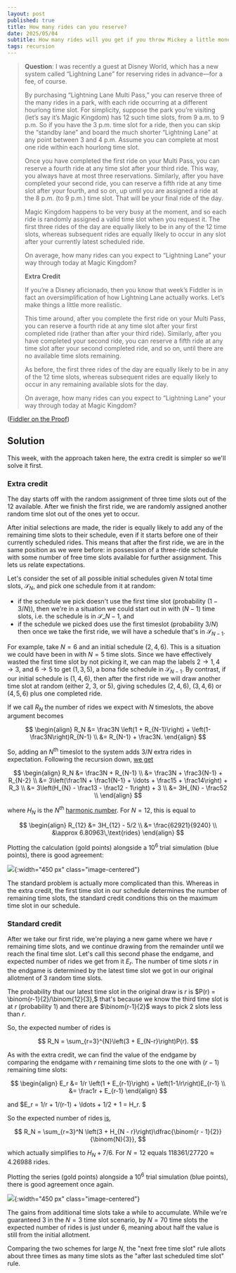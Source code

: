 ```yaml
---
layout: post
published: true
title: How many rides can you reserve?
date: 2025/05/04
subtitle: How many rides will you get if you throw Mickey a little money on the side?
tags: recursion
---
```


>**Question**: I was recently a guest at Disney World, which has a new system called “Lightning Lane” for reserving rides in advance—for a fee, of course.
>
>By purchasing “Lightning Lane Multi Pass,” you can reserve three of the many rides in a park, with each ride occurring at a different hourlong time slot. For simplicity, suppose the park you’re visiting (let’s say it’s Magic Kingdom) has 12 such time slots, from 9 a.m. to 9 p.m. So if you have the 3 p.m. time slot for a ride, then you can skip the “standby lane” and board the much shorter “Lightning Lane” at any point between 3 and 4 p.m. Assume you can complete at most one ride within each hourlong time slot.
>
>Once you have completed the first ride on your Multi Pass, you can reserve a fourth ride at any time slot after your third ride. This way, you always have at most three reservations. Similarly, after you have completed your second ride, you can reserve a fifth ride at any time slot after your fourth, and so on, up until you are assigned a ride at the 8 p.m. (to 9 p.m.) time slot. That will be your final ride of the day.
>
>Magic Kingdom happens to be very busy at the moment, and so each ride is randomly assigned a valid time slot when you request it. The first three rides of the day are equally likely to be in any of the 12 time slots, whereas subsequent rides are equally likely to occur in any slot after your currently latest scheduled ride.
>
>On average, how many rides can you expect to “Lightning Lane” your way through today at Magic Kingdom?
>
> **Extra Credit**
>
>If you’re a Disney aficionado, then you know that week’s Fiddler is in fact an oversimplification of how Lightning Lane actually works. Let’s make things a little more realistic.
>
>This time around, after you complete the first ride on your Multi Pass, you can reserve a fourth ride at any time slot after your first completed ride (rather than after your third ride). Similarly, after you have completed your second ride, you can reserve a fifth ride at any time slot after your second completed ride, and so on, until there are no available time slots remaining.
>
>As before, the first three rides of the day are equally likely to be in any of the 12 time slots, whereas subsequent rides are equally likely to occur in any remaining available slots for the day.
>
>On average, how many rides can you expect to “Lightning Lane” your way through today at Magic Kingdom?

<!--more-->

([Fiddler on the Proof](https://thefiddler.substack.com/p/how-many-rides-can-you-reserve))

## Solution

This week, with the approach taken here, the extra credit is simpler so we'll solve it first.

### Extra credit

The day starts off with the random assignment of three time slots out of the $12$ available. After we finish the first ride, we are randomly assigned another random time slot out of the ones yet to occur.

After initial selections are made, the rider is equally likely to add any of the remaining time slots to their schedule, even if it starts before one of their currently scheduled rides. This means that after the first ride, we are in the same position as we were before: in possession of a three-ride schedule with some number of free time slots available for further assignment. This lets us relate expectations.

Let's consider the set of all possible initial schedules given $N$ total time slots, $\mathcal{S}_N$, and pick one schedule from it at random:

- if the schedule we pick doesn't use the first time slot (probability $(1-3/N)$), then we're in a situation we could start out in with $(N-1)$ time slots, i.e. the schedule is in $\mathcal{S}\_{N-1}$, and
- if the schedule we picked does use the first timeslot (probability $3/N$) then once we take the first ride, we will have a schedule that's in $\mathcal{S}_{N-1}.$

For example, take $N=6$ and an initial schedule $(2,4,6).$ This is a situation we could have been in with $N=5$ time slots. Since we have effectively wasted the first time slot by not picking it, we can map the labels $2\rightarrow 1, 4\rightarrow 3,$ and $6\rightarrow 5$ to get $(1,3,5),$ a bona fide schedule in $\mathcal{S}_{N-1}.$ By contrast, if our initial schedule is $(1,4,6)$, then after the first ride we will draw another time slot at random (either $2$, $3$, or $5$), giving schedules $(2,4,6)$, $(3,4,6)$ or $(4,5,6)$ plus one completed ride.

If we call $R_N$ the number of rides we expect with $N$ timeslots, the above argument becomes

$$ 
  \begin{align}
    R_N &= \frac3N \left(1 + R_{N-1}\right) + \left(1-\frac3N\right)R_{N-1} \\
         &= R_{N-1} + \frac3N.
  \end{align} 
$$

So, adding an $N^\text{th}$ timeslot to the system adds $3/N$ extra rides in expectation. Following the recursion down, [we get](https://www.wolframalpha.com/input?i=3+harmonicnumber%2812%29+-+5%2F2)

$$ 
  \begin{align}
    R_N &= \frac3N + R_{N-1} \\
         &= \frac3N + \frac3{N-1} + R_{N-2} \\
         &= 3\left(\frac1N + \frac1{N-1} + \ldots + \frac15 + \frac14\right) + R_3 \\
         &= 3\left(H_{N} - \frac13 - \frac12 - 1\right) + 3 \\
         &= 3H_{N} - \frac52 \\
  \end{align}
$$

where $H_N$ is the $N^\text{th}$ [harmonic number](https://en.wikipedia.org/wiki/Harmonic_number). For $N=12,$ this is equal to 

$$
  \begin{align}
    R_{12} &= 3H_{12} - 5/2 \\
           &= \frac{62921}{9240} \\
           &\approx 6.80963\,\text{rides}
  \end{align}
$$

Plotting the calculation (gold points) alongside a $10^6$ trial simulation (blue points), there is good agreement:

![](/img/2025-05-04-fiddler-lightning-lane-next-free.png){:width="450 px" class="image-centered"}

The standard problem is actually more complicated than this. Whereas in the extra credit, the first time slot in our schedule determines the number of remaining time slots, the standard credit conditions this on the maximum time slot in our schedule.

<!-- we keep playing the same game with fewer time slots, the standard credit transitions you between fundamentally different games. -->

### Standard credit

After we take our first ride, we're playing a new game where we have $r$ remaining time slots, and we continue drawing from the remainder until we reach the final time slot. Let's call this second phase the endgame, and expected number of rides we get from it $E_r$. The number of time slots $r$ in the endgame is determined by the latest time slot we got in our original allotment of $3$ random time slots. 

The probability that our latest time slot in the original draw is $r$ is $P(r) = \binom{r-1}{2}/\binom{12}{3},$ that's because we know the third time slot is at $r$ (probability $1$) and there are $\binom{r-1}{2}$ ways to pick $2$ slots less than $r.$

So, the expected number of rides is

$$ R_N = \sum_{r=3}^{N}\left(3 + E_{N-r}\right)P(r). $$

As with the extra credit, we can find the value of the endgame by comparing the endgame with $r$ remaining time slots to the one with $(r-1)$ remaining time slots:

$$ 
  \begin{align}
    E_r &= 1/r \left(1 + E_{r-1}\right) + \left(1-1/r\right)E_{r-1} \\
                      &= \frac1r + E_{r-1}
  \end{align}
$$

and $E_r = 1/r + 1/(r-1) + \ldots + 1/2 + 1 = H_r. $

So the expected number of rides [is](https://www.wolframalpha.com/input?i=sum_%7Br%3D3%7D%5E%7B12%7D%28binomial%28r-1%2C2%29%2Fbinomial%2812%2C3%29%283+%2B+harmonicnumber%2812-r%29%29%29), 

$$ R_N = \sum_{r=3}^N \left(3 + H_{N - r}\right)\dfrac{\binom{r - 1}{2}}{\binom{N}{3}}, $$

which actually simplifies to $H_N + 7/6.$ For $N=12$ equals $118361/27720 \approx 4.26988$ rides.

Plotting the series (gold points) alongside a $10^6$ trial simulation (blue points), there is good agreement once again.

![](/img/2025-05-04-fiddler-lightning-lane-after-last.png){:width="450 px" class="image-centered"}

The gains from additional time slots take a while to accumulate. While we're guaranteed $3$ in the $N=3$ time slot scenario, by $N=70$ time slots the expected number of rides is just under $6,$ meaning about half the value is still from the initial allotment.

Comparing the two schemes for large $N,$ the "next free time slot" rule allots about three times as many time slots as the "after last scheduled time slot" rule.

<br>
